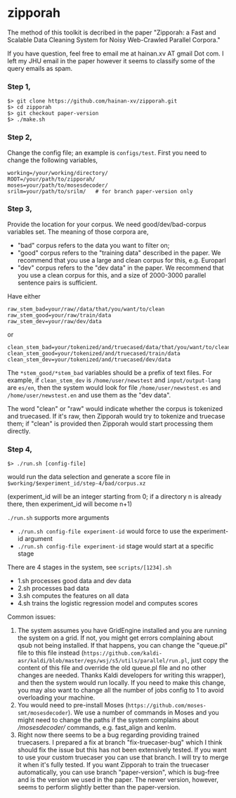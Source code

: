 # zipporah

The method of this toolkit is decribed in the paper "Zipporah: a Fast and Scalable Data Cleaning System
for Noisy Web-Crawled Parallel Corpora."

If you have question, feel free to email me at hainan.xv AT gmail Dot com. I left my JHU email in the paper however it seems to classify some of the query emails as spam. 

### Step 1,
```
$> git clone https://github.com/hainan-xv/zipporah.git
$> cd zipporah
$> git checkout paper-version
$> ./make.sh
```

### Step 2,
Change the config file; an example is `configs/test`. First you need to change the following variables,
```
working=/your/working/directory/
ROOT=/your/path/to/zipporah/
moses=your/path/to/mosesdecoder/
srilm=your/path/to/srilm/   # for branch paper-version only
```

### Step 3,
Provide the location for your corpus. We need good/dev/bad-corpus variables set. The meaning of those corpora are,
- "bad" corpus refers to the data you want to filter on;
- "good" corpus refers to the "training data" described in the paper. We recommend that you use a large and clean corpus for this, e.g. Europarl
- "dev" corpus refers to the "dev data" in the paper. We recommend that you use a clean corpus for this, and a size of 2000-3000 parallel sentence pairs is sufficient.

Have either

```
raw_stem_bad=your/raw//data/that/you/want/to/clean
raw_stem_good=your/raw/train/data
raw_stem_dev=your/raw/dev/data
```
or
```
clean_stem_bad=your/tokenized/and/truecased/data/that/you/want/to/clean
clean_stem_good=your/tokenized/and/truecased/train/data
clean_stem_dev=your/tokenized/and/truecased/dev/data
```

The `*stem_good/*stem_bad` variables should be a prefix of text files. For example, if `clean_stem_dev` is `/home/user/newstest` and `input/output-lang` are `es/en`, then the system would look for file `/home/user/newstest.es` and `/home/user/newstest.en` and use them as the "dev data".

The word "clean" or "raw" would indicate whether the corpus is tokenized and truecased. If it's raw, then Zipporah would try to tokenize and truecase them; if "clean" is provided then Zipporah would start processing them directly.

### Step 4, 
```
$> ./run.sh [config-file]
```

would run the data selection and generate a score file in
`$working/$experiment_id/step-4/bad/corpus.xz`

(experiment_id will be an integer starting from 0; if a directory n is already
there, then experiment_id will become n+1)

`./run.sh` supports more arguments 
- `./run.sh config-file experiment-id` would force to use the experiment-id argument
- `./run.sh config-file experiment-id` stage would start at a specific stage

There are 4 stages in the system, see `scripts/[1234].sh`
- 1.sh processes good data and dev data
- 2.sh processes bad data
- 3.sh computes the features on all data
- 4.sh trains the logistic regression model and computes scores

Common issues:

1. The system assumes you have GridEngine installed and you are running the system on a grid. If not, you might get errors complaining about qsub not being installed. If that happens, you can change the "queue.pl" file to this file instead (`https://github.com/kaldi-asr/kaldi/blob/master/egs/wsj/s5/utils/parallel/run.pl`, just copy the content of this file and override the old queue.pl file and no other changes are needed. Thanks Kaldi developers for writing this wrapper), and then the system would run locally. If you need to make this change, you may also want to change all the number of jobs config to 1 to avoid overloading your machine.
2. You would need to pre-install Moses (`https://github.com/moses-smt/mosesdecoder`). We use a number of commands in Moses and you might need to change the paths if the system complains about */mosesdecoder/* commands, e.g. fast_align and kenlm.
3. Right now there seems to be a bug regarding providing trained truecasers. I prepared a fix at branch "fix-truecaser-bug" which I think should fix the issue but this has not been extensively tested. If you want to use your custom truecaser you can use that branch. I will try to merge it when it's fully tested. If you want Zipporah to train the truecaser automatically, you can use branch "paper-version", which is bug-free and is the version we used in the paper. The newer version, however, seems to perform slightly better than the paper-version.
